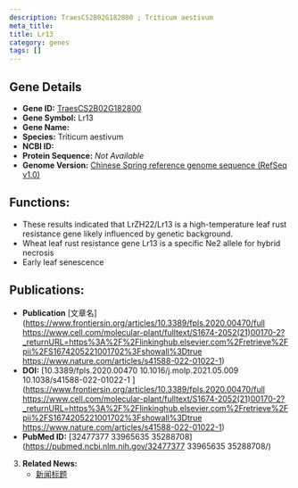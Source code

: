 ```yaml
---
description: TraesCS2B02G182800 ; Triticum aestivum
meta_title:
title: Lr13
category: genes
tags: []
---
```


## Gene Details
- **Gene ID:**	[TraesCS2B02G182800](https://www.maizegdb.org/gene_center/gene/TraesCS2B02G182800)
- **Gene Symbol:** Lr13
- **Gene Name:** 
- **Species:** Triticum aestivum
- **NCBI ID:** [  ]()
- **Protein Sequence:** *Not Available*
- **Genome Version:** [Chinese Spring reference genome sequence (RefSeq v1.0)](https://www.maizegdb.org/genome/assembly/Zm-B73-REFERENCE-NAM-5.0)

## Functions:
   - These results indicated that LrZH22/Lr13 is a high-temperature leaf rust resistance gene likely influenced by genetic background.
   - Wheat leaf rust resistance gene Lr13 is a specific Ne2 allele for hybrid necrosis
   - Early leaf senescence

## Publications:
   - **Publication** [文章名](https://www.frontiersin.org/articles/10.3389/fpls.2020.00470/full	https://www.cell.com/molecular-plant/fulltext/S1674-2052(21)00170-2?_returnURL=https%3A%2F%2Flinkinghub.elsevier.com%2Fretrieve%2Fpii%2FS1674205221001702%3Fshowall%3Dtrue	https://www.nature.com/articles/s41588-022-01022-1)
   - **DOI:** [10.3389/fpls.2020.00470	10.1016/j.molp.2021.05.009	10.1038/s41588-022-01022-1 ](https://www.frontiersin.org/articles/10.3389/fpls.2020.00470/full	https://www.cell.com/molecular-plant/fulltext/S1674-2052(21)00170-2?_returnURL=https%3A%2F%2Flinkinghub.elsevier.com%2Fretrieve%2Fpii%2FS1674205221001702%3Fshowall%3Dtrue	https://www.nature.com/articles/s41588-022-01022-1)
   - **PubMed ID:** [32477377	33965635	35288708](https://pubmed.ncbi.nlm.nih.gov/32477377	33965635	35288708/)

3. **Related News:**
   - [新闻标题](https://mp.weixin.qq.com/s?__biz=Mzg3MDEwNDEyMg==&mid=2247488271&idx=7&sn=e1dedb9d17d2af95c561b6c57c3bf2b9&chksm=ce93be5af9e4374c1bc06bd0c67645b67a2b0800b98f7a2cb9650a51e76c69ebd0069ba10129&scene=27#wechat_redirect)
